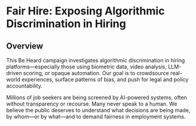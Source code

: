 # Fair Hire: Exposing Algorithmic Discrimination in Hiring

## Overview
This Be Heard campaign investigates algorithmic discrimination in hiring platforms—especially those using biometric data, video analysis, LLM-driven scoring, or opaque automation. Our goal is to crowdsource real-world experiences, surface patterns of bias, and push for legal and policy accountability.

Millions of job seekers are being screened by AI-powered systems, often without transparency or recourse. Many never speak to a human. We believe the public deserves to understand what decisions are being made, by whom—or by what—and to demand fairness in employment systems.

